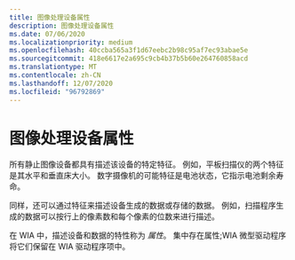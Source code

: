 ```yaml
---
title: 图像处理设备属性
description: 图像处理设备属性
ms.date: 07/06/2020
ms.localizationpriority: medium
ms.openlocfilehash: 40ccba565a3f1d67eebc2b98c95af7ec93abae5e
ms.sourcegitcommit: 418e6617e2a695c9cb4b37b5b60e264760858acd
ms.translationtype: MT
ms.contentlocale: zh-CN
ms.lasthandoff: 12/07/2020
ms.locfileid: "96792869"
---
```

# <a name="imaging-device-properties"></a>图像处理设备属性

所有静止图像设备都具有描述该设备的特定特征。 例如，平板扫描仪的两个特征是其水平和垂直床大小。 数字摄像机的可能特征是电池状态，它指示电池剩余寿命。

同样，还可以通过特征来描述设备生成的数据或存储的数据。 例如，扫描程序生成的数据可以按行上的像素数和每个像素的位数来进行描述。

在 WIA 中，描述设备和数据的特性称为 *属性*。 集中存在属性;WIA 微型驱动程序将它们保留在 WIA 驱动程序项中。
